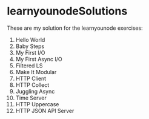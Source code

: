 learnyounodeSolutions
=====================

These are my solution for the learnyounode exercises:

1. Hello World
2. Baby Steps
3. My First I/O
4. My First Async I/O
5. Filtered LS
6. Make It Modular
7. HTTP Client
8. HTTP Collect
9. Juggling Async
10. Time Server
11. HTTP Uppercase
12. HTTP JSON API Server
